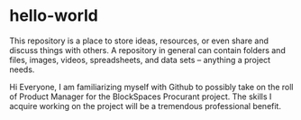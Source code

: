 # hello-world
This repository is a place to store ideas, resources, or even share and discuss things with others.  A repository in general can contain folders and files, images, videos, spreadsheets, and data sets – anything a project needs.

Hi Everyone,
I am familiarizing myself with Github to possibly take on the roll of Product Manager for the BlockSpaces Procurant project.  The skills I acquire working on the project will be a tremendous professional benefit.

